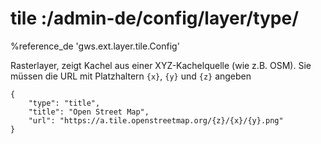 # tile :/admin-de/config/layer/type/

%reference_de 'gws.ext.layer.tile.Config'

Rasterlayer, zeigt Kachel aus einer XYZ-Kachelquelle (wie z.B. OSM). Sie müssen die URL mit Platzhaltern `{x}`, `{y}` und `{z}` angeben

    {
        "type": "title",
        "title": "Open Street Map",
        "url": "https://a.tile.openstreetmap.org/{z}/{x}/{y}.png"
    }

